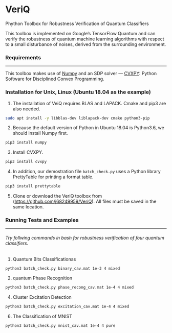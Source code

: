 VeriQ
===
Phython Toolbox for Robustness Verification of Quantum Classifiers 

This toolbox is implemented on Google’s TensorFlow Quantum and can verify the robustness of quantum machine learning algorithms with respect to a small disturbance of noises, derived from the surrounding environment.

### Requirements 
---
This toolbox makes use of [Numpy](https://numpy.org) and an SDP solver — [CVXPY](https://www.cvxpy.org/): Python Software for Disciplined Convex Programming. 

### Installation for Unix, Linux (Ubuntu 18.04 as the example)
1) The installation of VeiQ requires BLAS and LAPACK. Cmake and pip3 are also needed.
```sh
sudo apt install -y libblas-dev liblapack-dev cmake python3-pip
```
2) Because the default version of Python in Ubuntu 18.04 is Python3.6, we should install Numpy first.
```sh
pip3 install numpy
```
3) Install CVXPY.
```sh
pip3 install cvxpy
```
4) In addition, our demostration file `batch_check.py` uses a Python library PrettyTable for printing a format table.
```sh
pip3 install prettytable
```
5) Clone or download the VeriQ toolbox from (https://github.com/j68249959/VeriQ). All files must be saved in the same location. 

### Running Tests and Examples
---
###### Try follwing commands in bash for robustness verification of four quantum classifiers.

1) Quantum Bits Classificationas
```sh
python3 batch_check.py binary_cav.mat 1e-3 4 mixed
```
2) quantum Phase Recognition 
```sh
python3 batch_check.py phase_recong_cav.mat 1e-4 4 mixed
```
4) Cluster Excitation Detection 
```sh
python3 batch_check.py excitation_cav.mat 1e-4 4 mixed
```
6) The Classification of MNIST
```sh
python3 batch_check.py mnist_cav.mat 1e-4 4 pure
```
